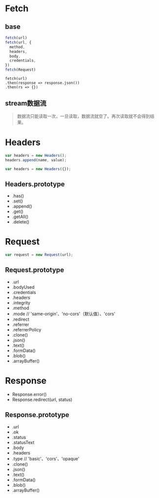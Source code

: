 # Fetch

## base

```javascript
fetch(url)
fetch(url, {
  method,
  headers,
  body,
  credentials,
})
fetch(Request)
```

```
fetch(url)
.then(response => response.json())
.then(rs => {})
```

## stream数据流

> 数据流只能读取一次，一旦读取，数据流就空了。再次读取就不会得到结果。

# Headers

```javascript
var headers = new Headers();
headers.append(name, value);

var headers = new Headers({});
```

## Headers.prototype

* .has()
* .set()
* .append()
* .get()
* .getAll()
* .delete()

# Request

```javascript
var request = new Request(url);

```

## Request.prototype

* .url
* .bodyUsed
* .credentials
* .headers
* .integrity
* .method
* .mode // 'same-origin'、'no-cors'（默认值）、'cors'
* .redirect
* .referrer
* .referrerPolicy
* .clone()
* .json()
* .text()
* .formData()
* .blob()
* .arrayBuffer()

# Response

* Response.error()
* Response.redirect(url, status)

## Response.prototype

* .url
* .ok
* .status
* .statusText
* .body
* .headers
* .type // 'basic'、'cors'、'opaque'
* .clone()
* .json()
* .text()
* .formData()
* .blob()
* .arrayBuffer()